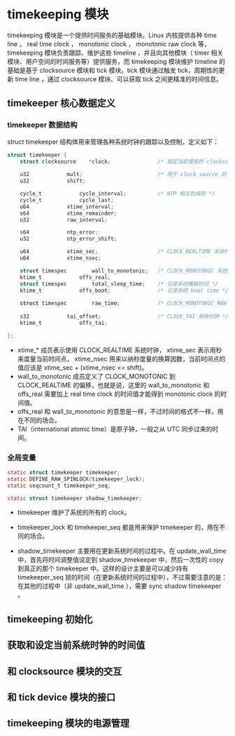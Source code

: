 # timekeeping 模块

timekeeping 模块是一个提供时间服务的基础模块。Linux 内核提供各种 time line ， real time clock ， monotonic clock ， monotonic raw clock 等， timekeeping 模块负责跟踪、维护这些 timeline ，并且向其他模块（ timer 相关模块、用户空间的时间服务等）提供服务，而 timekeeping 模块维护 timeline 的基础是基于 clocksource 模块和 tick 模块。tick 模块通过触发 tick，周期性的更新 time line ，通过 clocksource 模块、可以获取 tick 之间更精准的时间信息。

## timekeeper 核心数据定义

### timekeeper 数据结构
struct timekeeper 结构体用来管理各种系统时钟的跟踪以及控制，定义如下： 
```c
struct timekeeper {
    struct clocksource    *clock;               /* 指定当前使用的 clocksource */
    
    u32            mult;                        /* 用于 clock source 的 cycle 值和纳秒转换的因数 */
    u32            shift;

    cycle_t            cycle_interval;          /* NTP 相关的成员 */
    cycle_t            cycle_last;
    u64            xtime_interval;
    s64            xtime_remainder;
    u32            raw_interval;

    s64            ntp_error;
    u32            ntp_error_shift;

    u64            xtime_sec;                   /* CLOCK_REALTIME 系统时钟 */
    u64            xtime_nsec;

    struct timespec        wall_to_monotonic;   /* CLOCK_MONOTONIC 系统时钟 */
    ktime_t            offs_real;     
    struct timespec        total_sleep_time;    /* 记录系统睡眠时间 */
    ktime_t            offs_boot;               /* 记录系统 boot time */
    
    struct timespec        raw_time;            /* CLOCK_MONOTONIC_RAW 系统时钟 */
   
    s32            tai_offset;                  /* CLOCK_TAI 系统时钟 */
    ktime_t            offs_tai;

}; 
```
- xtime_* 成员表示使用 CLOCK_REALTIME 系统时钟， xtime_sec 表示用秒来度量当前时间点， xtime_nsec 用来以纳秒度量的换算因数，当前时间点的值应该是 xtime_sec + (xtime_nsec << shift)。
- wall_to_monotonic 成员定义了 CLOCK_MONOTONIC 到 CLOCK_REALTIME 的偏移，也就是说，这里的 wall_to_monotonic 和 offs_real 需要加上 real time clock 的时间值才能得到 monotonic clock 的时间值。
- offs_real 和 wall_to_monotonic 的意思是一样，不过时间的格式不一样，用在不同的场合。
- TAI（international atomic time）是原子钟，一般之从 UTC 同步过来的时间。

### 全局变量
```c
static struct timekeeper timekeeper;
static DEFINE_RAW_SPINLOCK(timekeeper_lock);
static seqcount_t timekeeper_seq;

static struct timekeeper shadow_timekeeper; 
```
- timekeeper 维护了系统的所有的 clock。
- timekeeper_lock 和 timekeeper_seq 都是用来保护 timekeeper 的，用在不同的场合。

- shadow_timekeeper 主要用在更新系统时间的过程中。在 update_wall_time 中，首先将时间调整值设定到 shadow_timekeeper 中，然后一次性的 copy 到真正的那个 timekeeper 中。这样的设计主要是可以减少持有 timekeeper_seq 锁的时间（在更新系统时间的过程中），不过需要注意的是：在其他的过程中（非 update_wall_time ），需要 sync shadow timekeeper 。 

## timekeeping 初始化

## 获取和设定当前系统时钟的时间值

## 和 clocksource 模块的交互

## 和 tick device 模块的接口

## timekeeping 模块的电源管理